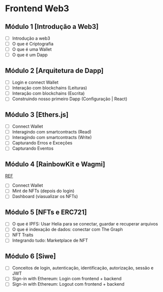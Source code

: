 # Frontend Web3

## Módulo 1 [Introdução a Web3]

- [ ] Introdução a web3
- [ ] O que é Criptografia
- [ ] O que é uma Wallet
- [ ] O que é um Dapp

## Módulo 2 [Arquitetura de Dapp]

- [ ] Login e connect Wallet
- [ ] Interação com blockchains (Leituras)
- [ ] Interação com blockchains (Escrita)
- [ ] Construindo nosso primeiro Dapp (Configuração | React)

## Módulo 3 [Ethers.js]

- [ ] Connect Wallet
- [ ] Interagindo com smartcontracts (Read)
- [ ] Interagindo com smartcontracts (Write)
- [ ] Capturando Erros e Exceções
- [ ] Capturando Eventos

## Módulo 4 [RainbowKit e Wagmi]

[REF](https://www.youtube.com/watch?v=fYpxsAYO7Oc)

- [ ] Connect Wallet
- [ ] Mint de NFTs (depois do login)
- [ ] Dashboard (viasualizar os NFTs)

## Módulo 5 [NFTs e ERC721]

- [ ] O que é IPFS: Usar Helia para se conectar, guardar e recuperar arquivos
- [ ] O que é indexação de dados: conectar com The Graph
- [ ] NFT Traits
- [ ] Integrando tudo: Marketplace de NFT

## Módulo 6 [Siwe]

- [ ] Conceitos de login, autenticação, identificação, autorização, sessão e JWT
- [ ] Sign-in with Ethereum: Login com frontend + backend
- [ ] Sign-in with Ethereum: Logout com frontend + backend
